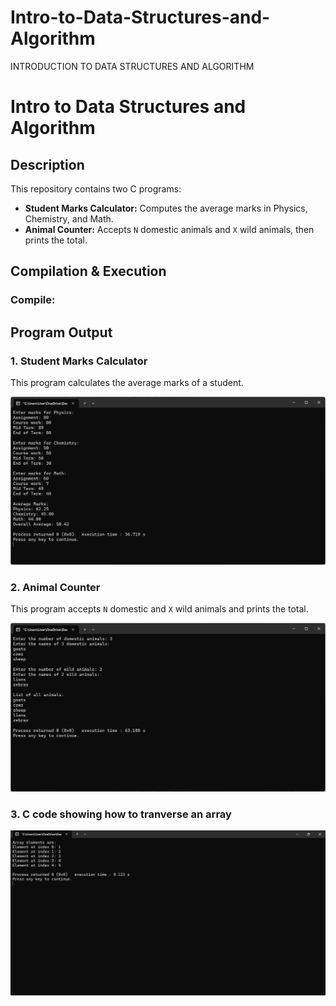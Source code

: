 # Intro-to-Data-Structures-and-Algorithm
 INTRODUCTION TO DATA STRUCTURES AND ALGORITHM
# Intro to Data Structures and Algorithm

## Description
This repository contains two C programs:
- **Student Marks Calculator:** Computes the average marks in Physics, Chemistry, and Math.
- **Animal Counter:** Accepts `N` domestic animals and `X` wild animals, then prints the total.

## Compilation & Execution
### Compile:
## Program Output

### 1. Student Marks Calculator
This program calculates the average marks of a student.

![Student Marks Output](003.png)

### 2. Animal Counter
This program accepts `N` domestic and `X` wild animals and prints the total.

![Animal Counter Output](0002.png)

### 3. C code showing how to tranverse an array 

![code in c ](444.png)


